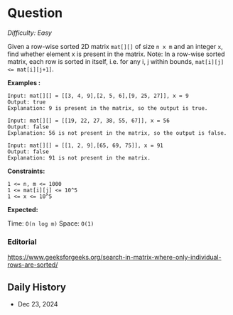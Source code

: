 # Question 

_Difficulty: Easy_

Given a row-wise sorted 2D matrix `mat[][]` of size `n x m` and an integer `x`, find whether element x is present in the matrix.
Note: In a row-wise sorted matrix, each row is sorted in itself, i.e. for any i, j within bounds, `mat[i][j] <= mat[i][j+1]`.

**Examples :**
```
Input: mat[][] = [[3, 4, 9],[2, 5, 6],[9, 25, 27]], x = 9
Output: true
Explanation: 9 is present in the matrix, so the output is true.

Input: mat[][] = [[19, 22, 27, 38, 55, 67]], x = 56
Output: false
Explanation: 56 is not present in the matrix, so the output is false.

Input: mat[][] = [[1, 2, 9],[65, 69, 75]], x = 91
Output: false
Explanation: 91 is not present in the matrix.
```

**Constraints:**
```
1 <= n, m <= 1000
1 <= mat[i][j] <= 10^5
1 <= x <= 10^5
```

**Expected:**

Time: `O(n log m)`
Space: `O(1)`

### Editorial

https://www.geeksforgeeks.org/search-in-matrix-where-only-individual-rows-are-sorted/

## Daily History
- Dec 23, 2024